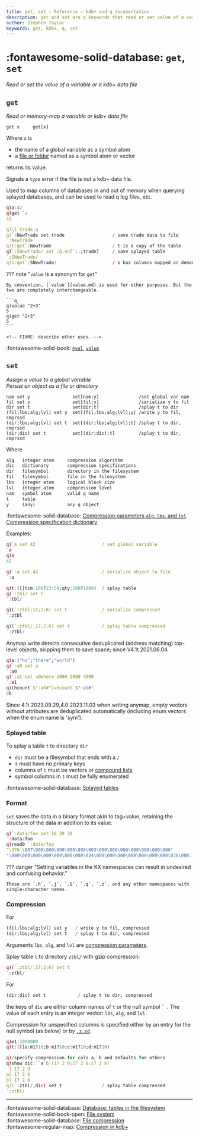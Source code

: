 ```yaml
---
title: get, set – Reference – kdb+ and q documentation
description: get and set are q keywords that read or set value of a variable or a kdb+ data file.
author: Stephen Taylor
keywords: get, kdb+, q, set
---
```

# :fontawesome-solid-database: `get`, `set`

_Read or set the value of a variable or a kdb+ data file_




## `get`

_Read or memory-map a variable or kdb+ data file_

```syntax
get x     get[x]
```

Where `x` is

-   the name of a global variable as a symbol atom
-   a [file or folder](../basics/glossary.md#file-symbol) named as a symbol atom or vector

returns its value.

Signals a `type` error if the file is not a kdb+ data file.

Used to map columns of databases in and out of memory when querying splayed databases, and can be used to read q log files, etc.

```q
q)a:42
q)get `a
42

q)\l trade.q
q)`:NewTrade set trade                  / save trade data to file
`:NewTrade
q)t:get`:NewTrade                       / t is a copy of the table
q)`:SNewTrade/ set .Q.en[`:.;trade]     / save splayed table
`:SNewTrade/
q)s:get`:SNewTrade/                     / s has columns mapped on demand
```

??? note "`value` is a synonym for `get`"

    By convention, [`value`](value.md) is used for other purposes. But the two are completely interchangeable.

    ```q
    q)value "2+3"
    5
    q)get "2+3"
    5
    ```

    <!-- FIXME: describe other uses. -->

:fontawesome-solid-book:
[`eval`](eval.md),
[`value`](value.md)



## `set`

_Assign a value to a global variable
<br>
Persist an object as a file or directory_

```{.syntax style="font-size: .8em"}
nam set y                set[nam;y]               /set global var nam
fil set y                set[fil;y]               /serialize y to fil
dir set t                set[dir;t]               /splay t to dir
(fil;lbs;alg;lvl) set y  set[(fil;lbs;alg;lvl);y] /write y to fil, cmprssd
(dir;lbs;alg;lvl) set t  set[(dir;lbs;alg;lvl);t] /splay t to dir, cmprssd
(dir;dic) set t          set[(dir;dic);t]         /splay t to dir, cmprssd
```

Where

```txt
alg   integer atom     compression algorithm
dic   dictionary       compression specifications
dir   filesymbol       directory in the filesystem
fil   filesymbol       file in the filesystem
lbs   integer atom     logical block size
lvl   integer atom     compression level
nam   symbol atom      valid q name
t     table
y     (any)            any q object
```

:fontawesome-solid-database:
[Compression parameters `alg`, `lbs`, and `lvl`](../kb/file-compression.md#parameters)
<br>
[Compression specification dictionary](#compression)

Examples:
```q
q)`a set 42                         / set global variable
`a
q)a
42

q)`:a set 42                        / serialize object to file
`:a

q)t:([]tim:100?23:59;qty:100?1000)  / splay table
q)`:tbl/ set t
`:tbl/

q)(`:ztbl;17;2;6) set t             / serialize compressed
`:ztbl

q)(`:ztbl/;17;2;6) set t            / splay table compressed
`:ztbl/
```

Anymap write detects consecutive deduplicated (address matching) top-level objects, skipping them to save space; since V4.1t 2021.06.04.

```q
q)a:("hi";"there";"world")
q)`:a0 set a
`:a0
q)`:a1 set a@where 1000 2000 3000
`:a1
q)(hcount`$":a0#")=hcount`$":a1#"
0b
```

Since 4.1t 2023.09.29,4.0 2023.11.03 when writing anymap, empty vectors without attributes are deduplicated automatically (including enum vectors when the enum name is 'sym').


### Splayed table

To splay a table `t` to directory `dir`

-   `dir` must be a filesymbol that ends with a `/`
-   `t` must have no primary keys
-   columns of `t` must be vectors or [compound lists](../basics/glossary.md#compound-list)
-   symbol columns in `t` must be fully enumerated

:fontawesome-solid-database:
[Splayed tables](../kb/splayed-tables.md)


### Format

`set` saves the data in a binary format akin to tag+value, retaining the structure of the data in addition to its value.

```q
q)`:data/foo set 10 20 30
`:data/foo
q)read0 `:data/foo
"\376 \007\000\000\000\000\000\003\000\000\000\000\000\000\000"
"\000\000\000\000\000\000\000\024\000\000\000\000\000\000\000\036\000..
```

??? danger "Setting variables in the KX namespaces can result in undesired and confusing behavior."

    These are `.h`, `.j`, `.Q`, `.q`, `.z`, and any other namespaces with single-character names.


### Compression

For

```q
(fil;lbs;alg;lvl) set y   / write y to fil, compressed
(dir;lbs;alg;lvl) set t   / splay t to dir, compressed
```

Arguments `lbs`, `alg`, and `lvl` are [compression parameters](../kb/file-compression.md#compression-parametrers).

Splay table `t` to directory `ztbl/` with gzip compression:

```q
q)(`:ztbl/;17;2;6) set t
`:ztbl/
```

For

```q
(dir;dic) set t            / splay t to dir, compressed
```

the keys of `dic` are either column names of `t` or the null symbol `` `  ``. The value of each entry is an integer vector: `lbs`, `alg`, and `lvl`.

Compression for unspecified columns is specified either by an entry for the null symbol (as below) or by [`.z.zd`](dotz.md#zzd-zip-defaults).

```q
q)m1:1000000
q)t:([]a:m1?10;b:m1?10;c:m1?10;d:m1?10)

q)/specify compression for cols a, b and defaults for others
q)show dic:``a`b!(17 2 9;17 2 6;17 2 6)
 | 17 2 9
a| 17 2 6
b| 17 2 6
q)(`:ztbl/;dic) set t               / splay table compressed
`:ztbl/
```


----
:fontawesome-solid-database:
[Database: tables in the filesystem](../database/index.md)
<br>
:fontawesome-solid-book-open:
[File system](../basics/files.md)
<br>
:fontawesome-solid-database:
[File compression](../kb/file-compression.md)
<br>
:fontawesome-regular-map:
[Compression in kdb+](../wp/compress/index.md)
